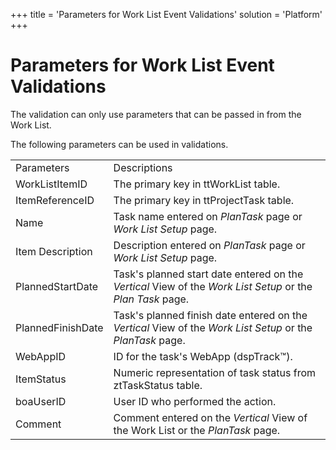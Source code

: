 +++
title = 'Parameters for Work List Event Validations'
solution = 'Platform'
+++

# Parameters for Work List Event Validations

The validation can only use parameters that can be passed in from the
Work List.

The following parameters can be used in
validations.

|                   |                                                                                                            |
| ----------------- | ---------------------------------------------------------------------------------------------------------- |
| Parameters        | Descriptions                                                                                               |
| WorkListItemID    | The primary key in ttWorkList table.                                                                       |
| ItemReferenceID   | The primary key in ttProjectTask table.                                                                    |
| Name              | Task name entered on *PlanTask* page or *Work List Setup* page.                                            |
| Item Description  | Description entered on *PlanTask* page or *Work List Setup* page.                                          |
| PlannedStartDate  | Task's planned start date entered on the *Vertical* View of the *Work List Setup* or the *Plan Task* page. |
| PlannedFinishDate | Task's planned finish date entered on the *Vertical* View of the *Work List Setup* or the *PlanTask* page. |
| WebAppID          | ID for the task's WebApp (dspTrack™).                                                                      |
| ItemStatus        | Numeric representation of task status from ztTaskStatus table.                                             |
| boaUserID         | User ID who performed the action.                                                                          |
| Comment           | Comment entered on the *Vertical* View of the Work List or the *PlanTask* page.                            |
